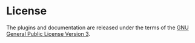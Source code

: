 # License
The plugins and documentation are released under the terms of the [GNU General Public License Version 3](license.txt).
